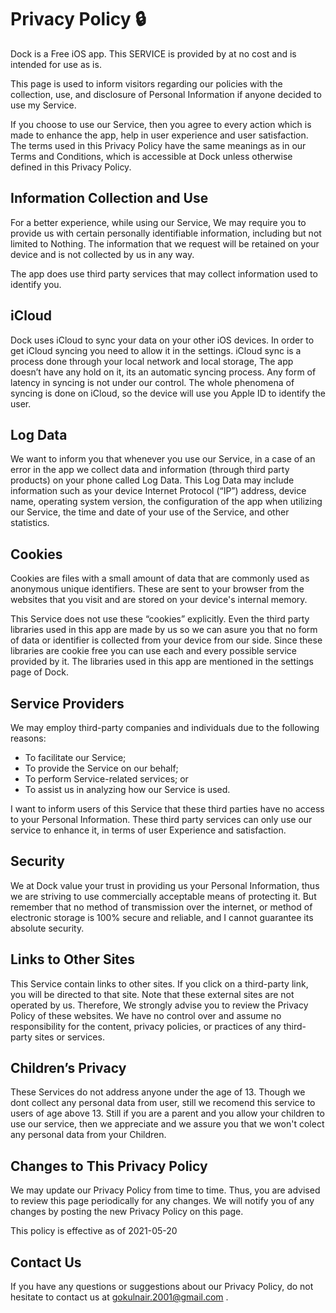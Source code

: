 # Privacy Policy 🔒

Dock is a Free iOS app. This SERVICE is provided by at no cost and is intended for use as is.

This page is used to inform visitors regarding our policies with the collection, use, and disclosure of Personal Information if anyone decided to use my Service.

If you choose to use our Service, then you agree to every action which is made to enhance the app, help in user experience and user satisfaction. The terms used in this Privacy Policy have the same meanings as in our Terms and Conditions, which is accessible at Dock unless otherwise defined in this Privacy Policy.


## Information Collection and Use

For a better experience, while using our Service, We may require you to provide us with certain personally identifiable information, including but not limited to Nothing. The information that we request will be retained on your device and is not collected by us in any way.

The app does use third party services that may collect information used to identify you.

## iCloud

Dock uses iCloud to sync your data on your other iOS devices. In order to get iCloud syncing you need to allow it in the settings. iCloud sync is a process done through your local network and local storage, The app doesn’t have any hold on it, its an automatic syncing process. Any form of latency in syncing is not under our control. The whole phenomena of syncing is done on iCloud, so the device will use you Apple ID to identify the user. 

## Log Data

We want to inform you that whenever you use our Service, in a case of an error in the app we collect data and information (through third party products) on your phone called Log Data. This Log Data may include information such as your device Internet Protocol (“IP”) address, device name, operating system version, the configuration of the app when utilizing our Service, the time and date of your use of the Service, and other statistics.

## Cookies

Cookies are files with a small amount of data that are commonly used as anonymous unique identifiers. These are sent to your browser from the websites that you visit and are stored on your device's internal memory.

This Service does not use these “cookies” explicitly. Even the third party libraries used in this app are made by us so we can asure you that no form of data or identifier is collected from your device from our side. Since these libraries are cookie free you can use each and every possible service provided by it. The libraries used in this app are mentioned in the settings page of Dock.

## Service Providers

We may employ third-party companies and individuals due to the following reasons:

*   To facilitate our Service;
*   To provide the Service on our behalf;
*   To perform Service-related services; or
*   To assist us in analyzing how our Service is used.

I want to inform users of this Service that these third parties have no access to your Personal Information. These third party services can only use our service to enhance it, in terms of user Experience and satisfaction.

## Security

We at Dock value your trust in providing us your Personal Information, thus we are striving to use commercially acceptable means of protecting it. But remember that no method of transmission over the internet, or method of electronic storage is 100% secure and reliable, and I cannot guarantee its absolute security.

## Links to Other Sites

This Service contain links to other sites. If you click on a third-party link, you will be directed to that site. Note that these external sites are not operated by us. Therefore, We strongly advise you to review the Privacy Policy of these websites. We have no control over and assume no responsibility for the content, privacy policies, or practices of any third-party sites or services.

## Children’s Privacy

These Services do not address anyone under the age of 13. Though we dont collect any personal data from user, still we recomend this service to users of age above 13. Still if you are a parent and you allow your children to use our service, then we appreciate and we assure you that we won't colect any personal data from your Children.

## Changes to This Privacy Policy

We may update our Privacy Policy from time to time. Thus, you are advised to review this page periodically for any changes. We will notify you of any changes by posting the new Privacy Policy on this page.

This policy is effective as of 2021-05-20

## Contact Us

If you have any questions or suggestions about our Privacy Policy, do not hesitate to contact us at gokulnair.2001@gmail.com .

